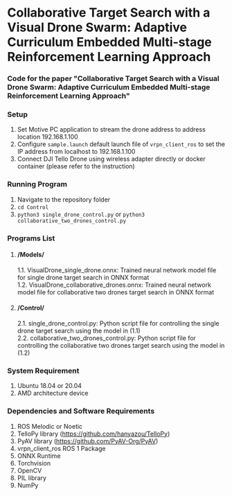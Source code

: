 # Collaborative Target Search with a Visual Drone Swarm: Adaptive Curriculum Embedded  Multi-stage Reinforcement Learning Approach
### Code for the paper "Collaborative Target Search with a Visual Drone Swarm: Adaptive Curriculum Embedded  Multi-stage Reinforcement Learning Approach"

### Setup
1. Set Motive PC application to stream the drone address to address location 192.168.1.100
2. Configure `sample.launch` default launch file of `vrpn_client_ros` to set the IP address from localhost to 192.168.1.100
3. Connect DJI Tello Drone using wireless adapter directly or docker container (please refer to the instruction)

### Running Program
1. Navigate to the repository folder
2. `cd Control`
3. `python3 single_drone_control.py` or `python3 collaborative_two_drones_control.py`

### Programs List   
1. #### /Models/
    1.1. VisualDrone_single_drone.onnx: Trained neural network model file for single drone target search in ONNX format     
    1.2. VisualDrone_collaborative_drones.onnx: Trained neural network model file for collaborative two drones target search in ONNX format
2. #### /Control/
    2.1. single_drone_control.py: Python script file for controlling the single drone target search using the model in (1.1)      
    2.2. collaborative_two_drones_control.py: Python script file for controlling the collaborative two drones target search using the model in (1.2)    

### System Requirement
1. Ubuntu 18.04 or 20.04
2. AMD architecture device

### Dependencies and Software Requirements
1. ROS Melodic or Noetic
2. TelloPy library (https://github.com/hanyazou/TelloPy)
3. PyAV library (https://github.com/PyAV-Org/PyAV)
4. vrpn_client_ros ROS 1 Package
5. ONNX Runtime
6. Torchvision
7. OpenCV
8. PIL library
9. NumPy
